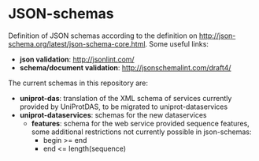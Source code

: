 # JSON-schemas

Definition of JSON schemas according to the definition on http://json-schema.org/latest/json-schema-core.html. Some useful links:
* **json validation**: http://jsonlint.com/
* **schema/document validation**: http://jsonschemalint.com/draft4/


The current schemas in this repository are:
* **uniprot-das**: translation of the XML schema of services currently provided by UniProtDAS, to be migrated to uniprot-dataservices
* **uniprot-dataservices**: schemas for the new dataservices
  * **features**: schema for the web service provided sequence features, some additional restrictions not currently possible in json-schemas:
    * begin >= end
    * end <= length(sequence) 
